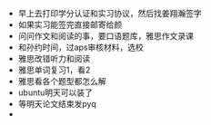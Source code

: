 - 早上去打印学分认证和实习协议，然后找姜翔瀚签字
- 如果实习能签完直接邮寄给颜
- 问问作文和阅读的事，要口语题库，雅思作文录课
- 和孙约时间，过aps审核材料，选校
- 雅思改错听力和阅读
- 雅思单词复习1，看2
- 雅思看各个题型都怎么解
- ubuntu明天可以装了
- 等明天论文结束发pyq
-